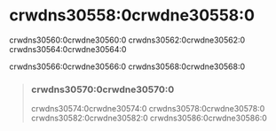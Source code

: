# crwdns30558:0crwdne30558:0

crwdns30560:0crwdne30560:0 crwdns30562:0crwdne30562:0 crwdns30564:0crwdne30564:0

crwdns30566:0crwdne30566:0 crwdns30568:0crwdne30568:0

> ### crwdns30570:0crwdne30570:0
> 
> crwdns30574:0crwdne30574:0 crwdns30578:0crwdne30578:0 crwdns30582:0crwdne30582:0 crwdns30586:0crwdne30586:0
